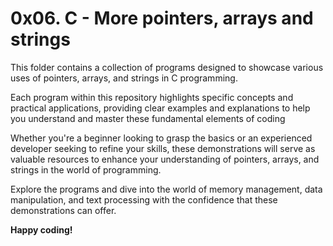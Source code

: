 # 0x06. C - More pointers, arrays and strings
This folder contains a collection of programs designed to showcase various uses of pointers, arrays, and strings in C  programming.

Each program within this repository highlights specific concepts and practical applications, providing clear examples and explanations to help you understand and master these fundamental elements of coding

Whether you're a beginner looking to grasp the basics or an experienced developer seeking to refine your skills, these demonstrations will serve as valuable resources to enhance your understanding of pointers, arrays, and strings in the world of programming.

Explore the programs and dive into the world of memory management, data manipulation, and text processing with the confidence that these demonstrations can offer.

**Happy coding!**
